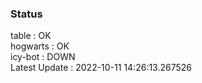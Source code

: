 ### Status


table : OK  
hogwarts : OK  
icy-bot : DOWN  
Latest Update : 2022-10-11 14:26:13.267526
